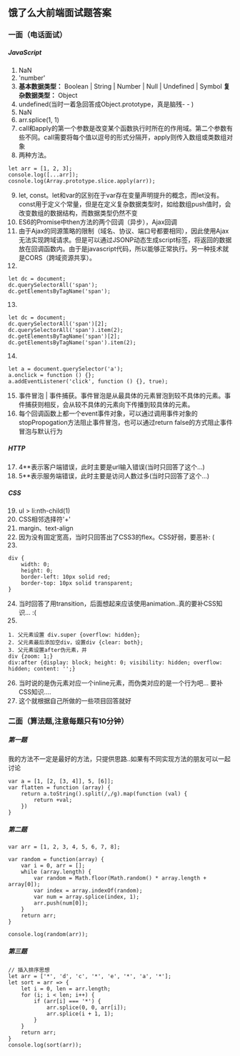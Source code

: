 ## 饿了么大前端面试题答案
### 一面（电话面试）
##### JavaScript
1. NaN
2. 'number'
3. **基本数据类型：** Boolean | String | Number | Null | Undefined | Symbol **复杂数据类型：** Object
4. undefined(当时一着急回答成Object.prototype，真是脑残- - )
5. NaN
6. arr.splice(1, 1)
7. call和apply的第一个参数是改变某个函数执行时所在的作用域。第二个参数有些不同。call需要将每个值以逗号的形式分隔开，apply则传入数组或类数组对象
8. 两种方法。
```
let arr = [1, 2, 3];
console.log([...arr]);
cosnole.log(Array.prototype.slice.apply(arr));
```
9. let, const。let和var的区别在于var存在变量声明提升的概念，而let没有。const用于定义个常量，但是在定义复杂数据类型时，如给数组push值时，会改变数组的数据结构，而数据类型仍然不变
10. ES6的Promise中then方法的两个回调（异步），Ajax回调
11. 由于Ajax的同源策略的限制（域名、协议、端口号都要相同），因此使用Ajax无法实现跨域请求。但是可以通过JSONP动态生成script标签，将返回的数据放在回调函数内。由于是javascript代码，所以能够正常执行。另一种技术就是CORS（跨域资源共享）。
12.
```
let dc = document;
dc.querySelectorAll('span');
dc.getElementsByTagName('span');
```
13.
```
let dc = document;
dc.querySelectorAll('span')[2];
dc.querySelectorAll('span').item(2);
dc.getElementsByTagName('span')[2];
dc.getElementsByTagName('span').item(2);
```
14.
```
let a = document.querySelector('a');
a.onclick = function () {};
a.addEventListener('click', function () {}, true);
```
15. 事件冒泡 | 事件捕获。事件冒泡是从最具体的元素冒泡到较不具体的元素。事件捕获则相反，会从较不具体的元素向下传播到较具体的元素。
16. 每个回调函数上都一个event事件对象，可以通过调用事件对象的stopPropogation方法阻止事件冒泡，也可以通过return false的方式阻止事件冒泡与默认行为
##### HTTP
17. 4**表示客户端错误，此时主要是url输入错误(当时只回答了这个...)
18. 5**表示服务端错误，此时主要是访问人数过多(当时只回答了这个...)
##### CSS
19. ul > li:nth-child(1)
20. CSS相邻选择符'+'
21. margin、text-align
22. 因为没有固定宽高，当时只回答出了CSS3的flex。CSS好弱，要恶补: (
23.
```
div {
    width: 0;
    height: 0;
    border-left: 10px solid red;
    border-top: 10px solid transparent;
}
```
24. 当时回答了用transition，后面想起来应该使用animation..真的要补CSS知识... :(
25.
```
1. 父元素设置 div.super {overflow: hidden};
2. 父元素最后添加空div，设置div {clear: both};
3. 父元素设置after伪元素，并
div {zoom: 1;}
div:after {display: block; height: 0; visibility: hidden; overflow: hidden; content: '';}
```
26. 当时说的是伪元素对应一个inline元素，而伪类对应的是一个行为吧... 要补CSS知识....
27. 这个就根据自己所做的一些项目回答就好

### 二面（算法题,注意每题只有10分钟）
##### 第一题
我的方法不一定是最好的方法，只提供思路..如果有不同实现方法的朋友可以一起讨论
```
var a = [1, [2, [3, 4]], 5, [6]];
var flatten = function (array) {
    return a.toString().split(/,/g).map(function (val) {
        return +val;
    })
}
```
##### 第二题
```
var arr = [1, 2, 3, 4, 5, 6, 7, 8];

var random = function(array) {
    var i = 0, arr = [];
    while (array.length) {
        var random = Math.floor(Math.random() * array.length + array[0]);
        var index = array.indexOf(random);
        var num = array.splice(index, 1);
        arr.push(num[0]);
    }
    return arr;
}

console.log(random(arr));
```
##### 第三题
```
// 插入排序思想
let arr = ['*', 'd', 'c', '*', 'e', '*', 'a', '*'];
let sort = arr => {
    let i = 0, len = arr.length;
    for (i; i < len; i++) {
        if (arr[i] === '*') {
            arr.splice(0, 0, arr[i]);
            arr.splice(i + 1, 1);
        }
    }
    return arr;
}
console.log(sort(arr));
```
